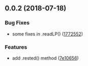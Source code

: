 <a name="0.0.2"></a>
## 0.0.2 (2018-07-18)


### Bug Fixes

* some fixes in .readLP() ([1772552](https://github.com/mkg20001/pull-pb-rpc/commit/1772552))


### Features

* add .rested() method ([7e10656](https://github.com/mkg20001/pull-pb-rpc/commit/7e10656))



